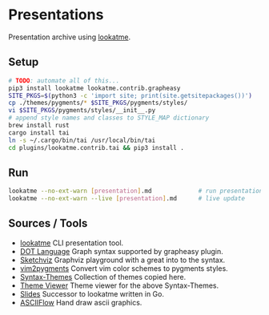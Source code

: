 Presentations
=============

Presentation archive using [lookatme](https://github.com/d0c-s4vage/lookatme).

Setup
-----
```bash
# TODO: automate all of this...
pip3 install lookatme lookatme.contrib.grapheasy
SITE_PKGS=$(python3 -c 'import site; print(site.getsitepackages())')
cp ./themes/pygments/* $SITE_PKGS/pygments/styles/
vi $SITE_PKGS/pygments/styles/__init__.py
# append style names and classes to STYLE_MAP dictionary
brew install rust
cargo install tai
ln -s ~/.cargo/bin/tai /usr/local/bin/tai
cd plugins/lookatme.contrib.tai && pip3 install .
```
Run
---
```bash
lookatme --no-ext-warn [presentation].md             # run presentation
lookatme --no-ext-warn --live [presentation].md      # live update
```
Sources / Tools
---------------

- [lookatme](https://github.com/d0c-s4vage/lookatme) CLI presentation tool.
- [DOT Language](https://graphviz.org/doc/info/lang.html) Graph syntax supported by grapheasy plugin.
- [Sketchviz](https://sketchviz.com/new) Graphviz playground with a great into to the syntax.
- [vim2pygments](https://github.com/honza/vim2pygments) Convert vim color schemes to pygments styles.
- [Syntax-Themes](https://github.com/StylishThemes/Syntax-Themes) Collection of themes copied here.
- [Theme Viewer](https://stylishthemes.github.io/Syntax-Themes/pygments/) Theme viewer for the above Syntax-Themes.
- [Slides](https://github.com/maaslalani/slides) Successor to lookatme written in Go.
- [ASCIIFlow](https://asciiflow.com/#/) Hand draw ascii graphics.
